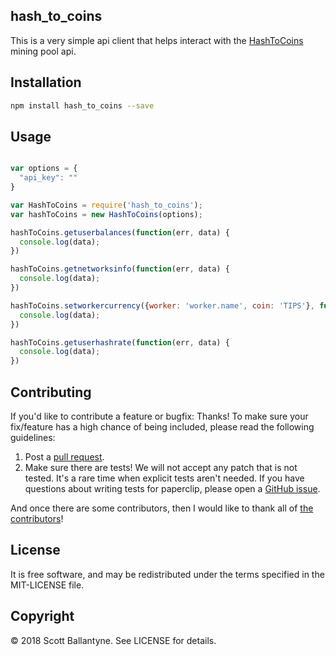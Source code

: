 hash_to_coins
------------


This is a very simple api client that helps interact with the [HashToCoins](http://hash-to-coins.com/index.php?page=register&rid=53579) mining pool api.  


Installation
------------
```bash
npm install hash_to_coins --save
```

Usage
------------

```javascript

var options = {
  "api_key": ""
}

var HashToCoins = require('hash_to_coins');
var hashToCoins = new HashToCoins(options);

hashToCoins.getuserbalances(function(err, data) {
  console.log(data);
})

hashToCoins.getnetworksinfo(function(err, data) {
  console.log(data);
})

hashToCoins.setworkercurrency({worker: 'worker.name', coin: 'TIPS'}, function(err, data) {
  console.log(data);
})

hashToCoins.getuserhashrate(function(err, data) {
  console.log(data);
})

```




Contributing
------------

If you'd like to contribute a feature or bugfix: Thanks! To make sure your fix/feature has a high chance of being included, please read the following guidelines:

1. Post a [pull request](https://github.com/ballantyne/hash_to_coins/compare/).
2. Make sure there are tests! We will not accept any patch that is not tested.
   It's a rare time when explicit tests aren't needed. If you have questions
   about writing tests for paperclip, please open a
   [GitHub issue](https://github.com/ballantyne/hash_to_coins/issues/new).


And once there are some contributors, then I would like to thank all of [the contributors](https://github.com/ballantyne/hash_to_coins/graphs/contributors)!


License
-------

It is free software, and may be redistributed under the terms specified in the MIT-LICENSE file.

Copyright
-------
© 2018 Scott Ballantyne. See LICENSE for details.
